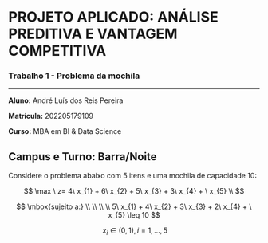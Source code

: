 # PROJETO APLICADO: ANÁLISE PREDITIVA E VANTAGEM COMPETITIVA

### Trabalho 1 - Problema da mochila
------------

**Aluno:** André Luís dos Reis Pereira

**Matrícula:** 202205179109

**Curso:** MBA em BI & Data Science

**Campus e Turno:** Barra/Noite
------------

Considere o problema abaixo com 5 itens e uma mochila de capacidade 10:

$$ \max \ z= 4\ x_{1} + 6\ x_{2} + 5\ x_{3} + 3\ x_{4} + \ x_{5}  \\ $$

$$ \mbox{sujeito a:}  \\ \\ \\ \\ 5\ x_{1} + 4\ x_{2} + 3\ x_{3} + 2\ x_{4} + \ x_{5} \leq 10 $$

$$ \ x_{i} \in ( 0,1 ), i = 1,...,5 $$
